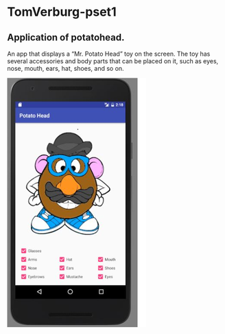 # TomVerburg-pset1
## Application of potatohead.
An app that displays a “Mr. Potato Head” toy on the screen. 
The toy has several accessories and body parts that can be placed on it, such as eyes, nose, mouth, ears, hat, shoes, and so on.

![pic](https://github.com/tcjverburg/PotatoHead/blob/master/doc/Potato.JPG)
